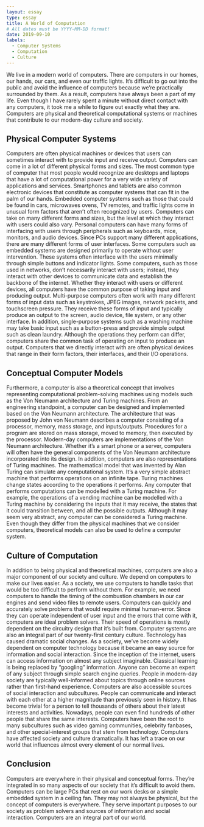```yaml
---
layout: essay
type: essay
title: A World of Computation
# All dates must be YYYY-MM-DD format!
date: 2019-09-10
labels:
  - Computer Systems
  - Computation
  - Culture
---
```


We live in a modern world of computers. There are computers in our homes, our hands, our cars, and even our traffic lights. It’s difficult to go out into the public and avoid the influence of computers because we’re practically surrounded by them. As a result, computers have always been a part of my life.  Even though I have rarely spent a minute without direct contact with any computers, it took me a while to figure out exactly what they are. Computers are physical and theoretical computational systems or machines that contribute to our modern-day culture and society.

<h2>Physical Computer Systems</h2>
Computers are often physical machines or devices that users can sometimes interact with to provide input and receive output. Computers can come in a lot of different physical forms and sizes. The most common type of computer that most people would recognize are desktops and laptops that have a lot of computational power for a very wide variety of applications and services. Smartphones and tablets are also common electronic devices that constitute as computer systems that can fit in the palm of our hands. Embedded computer systems such as those that could be found in cars, microwaves ovens, TV remotes, and traffic lights come in unusual form factors that aren’t often recognized by users. Computers can take on many different forms and sizes, but the level at which they interact with users could also vary. Personal computers can have many forms of interfacing with users through peripherals such as keyboards, mice, monitors, and audio devices. Since PCs support many different applications, there are many different forms of user interfaces. Some computers such as embedded systems are designed primarily to operate without user intervention. These systems often interface with the users minimally through simple buttons and indicator lights. Some computers, such as those used in networks, don’t necessarily interact with users; instead, they interact with other devices to communicate data and establish the backbone of the internet. Whether they interact with users or different devices, all computers have the common purpose of taking input and producing output. Multi-purpose computers often work with many different forms of input data such as keystrokes, JPEG images, network packets, and touchscreen pressure. They receive these forms of input and typically produce an output to the screen, audio device, file system, or any other interface. In addition, single-purpose systems such as a washing machine may take basic input such as a button-press and provide simple output such as clean laundry. Although the operations they perform can differ, computers share the common task of operating on input to produce an output. Computers that we directly interact with are often physical devices that range in their form factors, their interfaces, and their I/O operations.

<h2>Conceptual Computer Models</h2>
Furthermore, a computer is also a theoretical concept that involves representing computational problem-solving machines using models such as the Von Neumann architecture and Turing machines. From an engineering standpoint, a computer can be designed and implemented based on the Von Neumann architecture. The architecture that was proposed by John von Neumann describes a computer consisting of a processor, memory, mass storage, and inputs/outputs. Procedures for a program are stored on mass storage, moved to memory, then executed by the processor. Modern-day computers are implementations of the Von Neumann architecture. Whether it’s a smart phone or a server, computers will often have the general components of the Von Neumann architecture incorporated into its design. In addition, computers are also representations of Turing machines. The mathematical model that was invented by Alan Turing can simulate any computational system. It’s a very simple abstract machine that performs operations on an infinite tape. Turing machines change states according to the operations it performs. Any computer that performs computations can be modelled with a Turing machine. For example, the operations of a vending machine can be modelled with a Turing machine by considering the inputs that it may receive, the states that it could transition between, and all the possible outputs. Although it may seem very abstract, any computer can be considered a Turing machine. Even though they differ from the physical machines that we consider computers, theoretical models can also be used to define a computer system.

<h2>Culture of Computation</h2>
In addition to being physical and theoretical machines, computers are also a major component of our society and culture. We depend on computers to make our lives easier. As a society, we use computers to handle tasks that would be too difficult to perform without them. For example, we need computers to handle the timing of the combustion chambers in our car engines and send video files to remote users. Computers can quickly and accurately solve problems that would require minimal human-error. Since they can operate independent of user input and the errors that come with it, computers are ideal problem solvers. Their speed of operations is mostly dependent on the circuitry design that it’s built from.  Computer systems are also an integral part of our twenty-first century culture. Technology has caused dramatic social changes. As a society, we’ve become widely dependent on computer technology because it became an easy source for information and social interaction. Since the inception of the internet, users can access information on almost any subject imaginable. Classical learning is being replaced by “googling” information. Anyone can become an expert of any subject through simple search engine queries. People in modern-day society are typically well-informed about topics through online sources rather than first-hand experience. Computers are also accessible sources of social interaction and subcultures. People can communicate and interact with each other at a higher magnitude than previously seen in history. It has become trivial for a person to tell thousands of others about their latest interests and activities. Nowadays, people can even find hundreds of other people that share the same interests. Computers have been the root to many subcultures such as video gaming communities, celebrity fanbases, and other special-interest groups that stem from technology. Computers have affected society and culture dramatically. It has left a trace on our world that influences almost every element of our normal lives.

<h2>Conclusion</h2>
Computers are everywhere in their physical and conceptual forms. They’re integrated in so many aspects of our society that it’s difficult to avoid them. Computers can be large PCs that rest on our work desks or a simple embedded system in a ceiling fan. They may not always be physical, but the concept of computers is everywhere. They serve important purposes to our society as problem solvers and sources of information and social interaction. Computers are an integral part of our world.
